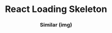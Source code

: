 <h1 align="center">React Loading Skeleton</h1>
<h3 align="center">Similar (img)</h3>
<p align="center">
<img src="https://camo.githubusercontent.com/77ca9f8365562131c11dd6bfdb0e81bc8a3aa91474c852229e9b95e64495d239/68747470733a2f2f6d656469612e67697068792e636f6d2f6d656469612f6c3049796b346241416a6163334155326b2f67697068792e676966" alt="" />
</p>
